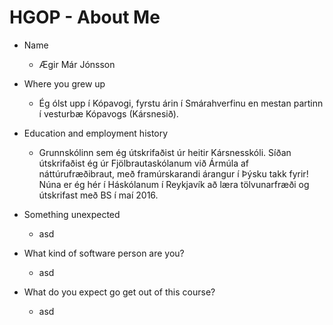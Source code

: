 HGOP - About Me
=========
* Name
  * Ægir Már Jónsson
* Where you grew up
  * Ég ólst upp í Kópavogi, fyrstu árin í Smárahverfinu en mestan partinn í vesturbæ Kópavogs (Kársnesið).
* Education and employment history
  * Grunnskólinn sem ég útskrifaðist úr heitir Kársnesskóli. Síðan útskrifaðist ég úr Fjölbrautaskólanum við Ármúla af náttúrufræðibraut, með framúrskarandi árangur í Þýsku takk fyrir! Núna er ég hér í Háskólanum í Reykjavík að læra tölvunarfræði og útskrifast með BS í maí 2016.
  
* Something unexpected
  * asd
* What kind of software person are you?
  * asd
* What do you expect go get out of this course?
  * asd
